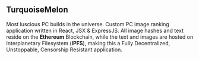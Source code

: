 ## TurquoiseMelon

Most luscious PC builds in the universe. Custom PC image ranking application written in React, JSX & ExpressJS. All image hashes and text reside on the **Ethereum** Blockchain, while the text and images are hosted on Interplanetary Filesystem (**IPFS**), making this a Fully Decentralized, Unstoppable, Censorship Resistant application.

